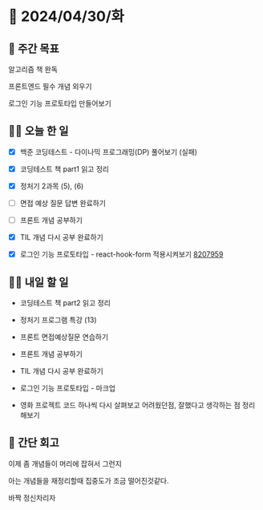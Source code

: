 # 📅 2024/04/30/화

## 🚀 주간 목표

알고리즘 책 완독

프론트엔드 필수 개념 외우기

로그인 기능 프로토타입 만들어보기

## 💪🏻 오늘 한 일

- [x] 백준 코딩테스트 - 다이나믹 프로그래밍(DP) 풀어보기 (실패)

- [x] 코딩테스트 책 part1 읽고 정리

- [x] 정처기 2과목 (5), (6)

- [ ] 면접 예상 질문 답변 완료하기

- [ ] 프론트 개념 공부하기

- [x] TIL 개념 다시 공부 완료하기

- [x] 로그인 기능 프로토타입 - react-hook-form 적용시켜보기 [8207959](https://github.com/sukyung6999/practice-react/commit/820795975837596beb366c3a2a3a76ac99026f69)


## 🫵🏻 내일 할 일

- 코딩테스트 책 part2 읽고 정리

- 정처기 프로그램 특강 (13)

- 프론트 면접예상질문 연습하기

- 프론트 개념 공부하기

- TIL 개념 다시 공부 완료하기

- 로그인 기능 프로토타입 - 마크업

- 영화 프로젝트 코드 하나씩 다시 살펴보고 어려웠던점, 잘했다고 생각하는 점 정리해보기

## 👀 간단 회고

이제 좀 개념들이 머리에 잡혀서 그런지

아는 개념들을 재정리할때 집중도가 조금 떨어진것같다.

바짝 정신차리자